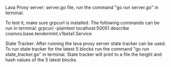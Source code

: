 Lava Proxy server:
server.go file, run the command "go run server.go" in terminal.

To test it, make sure grpcurl is installed.
The following commands can be run in terminal:
grpcurl -plaintext localhost:50051 describe cosmos.base.tendermint.v1beta1.Service

State Tracker:
After running the lava proxy server state tracker can be used.
To run state tracker for the latest 5 blocks run the command "go run state_tracker.go" in terminal.
State tracker will print to a file the height and hash values of the 5 latest blocks.